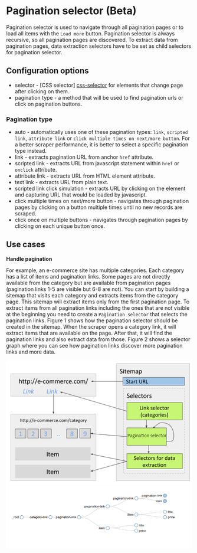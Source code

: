 # Pagination selector (Beta)

Pagination selector is used to navigate through all pagination pages or to load
all items with the `Load more` button. Pagination selector is always recursive, 
so all pagination pages are discovered. To extract data from pagination pages, 
data extraction selectors have to be set as child selectors for pagination
selector.

## Configuration options

* selector - [CSS selector] [css-selector] for elements that change page after
  clicking on them.
* pagination type - a method that will be used to find pagination urls or click
  on pagination buttons.

### Pagination type
* auto - automatically uses one of these pagination types: `link`,
  `scripted link`, `attribute link` or `click multiple times on next/more
  button`. For a better scraper performance, it is better to select a specific
  pagination type instead.
* link - extracts pagination URL from anchor `href` attribute.
* scripted link - extracts URL from javascript statement within `href` or
  `onclick` attribute.
* attribute link - extracts URL from HTML element attribute.
* text link - extracts URL from plain text.
* scripted link click simulation - extracts URL by clicking on the element and
  capturing URL that would be loaded by javascript.
* click multiple times on next/more button - navigates through pagination pages
  by clicking on a button multiple times until no new records are scraped.
* click once on multiple buttons - navigates through pagination pages by
  clicking on each unique button once.

## Use cases

**Handle pagination**

For example, an e-commerce site has multiple categories. Each category has a
list of items and pagination links. Some pages are not directly available
from the category but are available from pagination pages (pagination links 1-5
are visible but 6-8 are not). You can start by building a sitemap that
visits each category and extracts items from the category page. This sitemap 
will extract items only from the first pagination page. To extract items from 
all pagination links including the ones that are not visible at the beginning
you need to create a `Pagination selector` that selects the pagination links.
Figure 1 shows how the pagination selector should be created in the sitemap.
When the scraper opens a category link, it will extract items that are available
on the page. After that, it will find the pagination links and also extract
data from those. Figure 2 shows a selector graph where you can see how
pagination links discover more pagination links and more data.

![Fig. 1: Sitemap with Pagination selector][pagination-selector]
![Fig. 2: Selector graph with pagination][pagination-selector-graph]


[css-selector]: ../CSS%20selector.md
[pagination-selector]: ../images/selectors/pagination/pagination-selector.png?raw=true
[pagination-selector-graph]: ../images/selectors/pagination/pagination-selector-graph.png?raw=true
 
